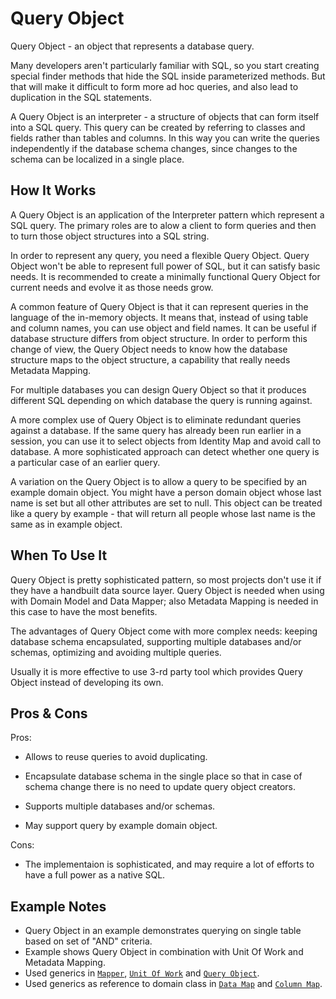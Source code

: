 ﻿# Query Object

Query Object - an object that represents a database query.

Many developers aren't particularly familiar with SQL, so you start creating special finder methods
that hide the SQL inside parameterized methods.
But that will make it difficult to form more ad hoc queries, and also lead to duplication
in the SQL statements.

A Query Object is an interpreter - a structure of objects that can form itself into a SQL query.
This query can be created by referring to classes and fields rather than tables and columns.
In this way you can write the queries independently if the database schema changes,
since changes to the schema can be localized in a single place.

## How It Works

A Query Object is an application of the Interpreter pattern which represent a SQL query.
The primary roles are to alow a client to form queries and then
to turn those object structures into a SQL string.

In order to represent any query, you need a flexible Query Object.
Query Object won't be able to represent full power of SQL, but it can satisfy basic needs.
It is recommended to create a minimally functional Query Object for current needs
and evolve it as those needs grow.

A common feature of Query Object is that it can represent queries
in the language of the in-memory objects.
It means that, instead of using table and column names, you can use object and field names.
It can be useful if database structure differs from object structure.
In order to perform this change of view, the Query Object needs to know how the database
structure maps to the object structure, a capability that really needs Metadata Mapping.

For multiple databases you can design Query Object so that it produces different SQL
depending on which database the query is running against.

A more complex use of Query Object is to eliminate redundant queries against a database.
If the same query has already been run earlier in a session, you can use it to select objects
from Identity Map and avoid call to database.
A more sophisticated approach can detect whether one query is a particular case of an earlier query.

A variation on the Query Object is to allow a query to be specified by an example domain object.
You might have a person domain object whose last name is set but all other attributes are set to null.
This object can be treated like a query by example - that will return all people whose last name
is the same as in example object.

## When To Use It

Query Object is pretty sophisticated pattern, so most projects don't use it
if they have a handbuilt data source layer.
Query Object is needed when using with Domain Model and Data Mapper;
also Metadata Mapping is needed in this case to have the most benefits.

The advantages of Query Object come with more complex needs:
keeping database schema encapsulated, supporting multiple databases and/or schemas,
optimizing and avoiding multiple queries.

Usually it is more effective to use 3-rd party tool which provides Query Object
instead of developing its own.

## Pros & Cons

Pros:

- Allows to reuse queries to avoid duplicating.

- Encapsulate database schema in the single place so that in case of schema change
  there is no need to update query object creators.

- Supports multiple databases and/or schemas.

- May support query by example domain object.

Cons:

- The implementaion is sophisticated, and may require a lot of efforts to have a full power as a native SQL.

## Example Notes

- Query Object in an example demonstrates querying on single table based on set of "AND" criteria.
- Example shows Query Object in combination with Unit Of Work and Metadata Mapping.
- Used generics in [`Mapper`](./DataMapping/Mapper.cs), [`Unit Of Work`](./DataMapping/UnitOfWork.cs)
  and [`Query Object`](./QueryObject.cs).
- Used generics as reference to domain class in [`Data Map`](./MetadataMapping/DataMap.cs)
  and [`Column Map`](./MetadataMapping/ColumnMap.cs).
